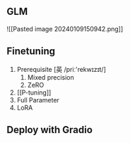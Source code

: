 
## GLM
![[Pasted image 20240109150942.png]]
## Finetuning
1. Prerequisite [英 /priː'rekwɪzɪt/]
	1. Mixed precision
	2. ZeRO
2. [[P-tuning]]
3. Full Parameter
4. LoRA
## Deploy with Gradio